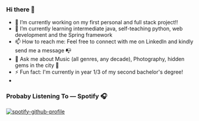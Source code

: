### Hi there 👋

- 🔭 I’m currently working on my first personal and full stack project!!
- 🌱 I’m currently learning intermediate java, self-teaching python, web development and the Spring framework
- 📫 How to reach me: Feel free to connect with me on LinkedIn and kindly send me a message 📭
- 💬 Ask me about Music (all genres, any decade), Photography, hidden gems in the city 👀 
- ⚡ Fun fact: I'm currently  in year 1/3 of my second bachelor's degree!
- 
### Probaby Listening To — Spotify 🎧
[![spotify-github-profile](https://spotify-github-profile.vercel.app/api/view?uid=31wgvbhv5ht546sf3fmch4lwq24m&cover_image=true&theme=default&show_offline=false&background_color=121212&interchange=false)]([https://spotify-github-profile.vercel.app/api/view?uid=31wgvbhv5ht546sf3fmch4lwq24m&redirect=true]())
